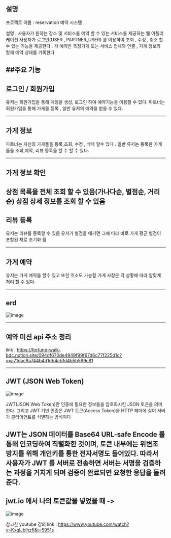 ## 설명 
프로젝트 이름 : reservation 예약 시스템 

설명 : 사용자가 원하는 장소 및 서비스를 예약 할 수 있는 서비스를 제공하는 웹 어플리케이션 
사용자가 로그인(USER , PARTNER_USER) 를 이용하여 조회 , 수정 , 취소 할 수 있는 기능을 제공한다 . 
각 예약은 특정가게 또는 서비스 업체와 연결 , 가게 정보와 함께 예약 상태를 기록한다 


##주요 기능 
----------------------------------------------
 로그인 / 회원가입
----------------------------------------------
유저는 회원가입을 통해 계정을 생성, 로그인 하여 예약기능을 이용할 수 있다. 
파트너는 회원가입을 통해 가게를 등록 , 일반 유저의 예약을 받을 수 있다. 

----------------------------------------------
가게 정보 
----------------------------------------------
파트너는 자신의 가게들을 등록,조회, 수정 , 삭제 할수 있다 . 
일반 유저는 등록한 가게들을 조회,예약, 리뷰 등록을 할 수 할 수 있다. 

----------------------------------------------
가게 정보 확인 
----------------------------------------------
 상점 목록을 전체 조회 할 수 있음(가나다순, 별점순, 거리순)
 상점 상세 정보를 조회 할 수 있음  
----------------------------------------------
리뷰 등록 
----------------------------------------------
 유저는 리뷰를 등록할 수 있음 
 유저가 별점을 매기면 그에 따라 바로 가게 평균 별점이 포함된 채로 초기화 됨 
 
----------------------------------------------
가게 예약 
----------------------------------------------
유저는 가게 예약을 할수 있고 또한 취소도 가능함 
가게 사장은 각 상황에 따라 알맞게 처리 할 수 있다. 

----------------------------------------------
erd 
----------------------------------------------
![image](https://github.com/anjaehun/mission_reservation/assets/77096665/e4d01d39-9a54-4d3f-9691-d7bbc16931b0)

----------------------------------------------
예약 미션 api 주소 정리 
----------------------------------------------

link : https://fortune-walk-bdc.notion.site/094df670de4949f99f67d6c77f225d1c?v=a71dac8a744b4d1db4cb1d4b5b569c81

----------------------------------------------
JWT (JSON Web Token)
---------------------------------------------- 

![image](https://github.com/anjaehun/mission_reservation/assets/77096665/df22c1f3-1bf9-473b-a954-7142a8881205)


JWT(JSON Web Token)란 인증에 필요한 정보들을 암호화시킨 JSON 토큰을 의미한다. 
그리고 JWT 기반 인증은 JWT 토큰(Access Token)을 HTTP 헤더에 실어 서버가 클라이언트를 식별하는 방식이다

JWT는 JSON 데이터를 Base64 URL-safe Encode 를 통해 인코딩하여 직렬화한 것이며,
토큰 내부에는 위변조 방지를 위해 개인키를 통한 전자서명도 들어있다. 따라서 사용자가 JWT 를 서버로 전송하면 서버는 서명을 검증하는 과정을 거치게 되며 검증이 완료되면 요청한 응답을 돌려준다.
----------------------------------------------
jwt.io 에서 나의 토큰값을 넣었을 때 -> 
---------------------------------------------- 
![image](https://github.com/anjaehun/mission_reservation/assets/77096665/ff8acc3d-bcdb-4c6f-8235-7e9e386a4336)


참고한 youtube 강의 
link : https://www.youtube.com/watch?v=KxqlJblhzfI&t=5951s 









